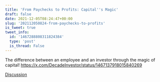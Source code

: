 ```yaml
---
title: 'From Paychecks to Profits: Capital''s Magic'
draft: false
date: 2021-12-05T08:24:47+00:00
slug: '202112050824-from-paychecks-to-profits'
is_tweet: true
tweet_info:
  id: '1467288808311824384'
  type: 'post'
  is_thread: False
---
```




The difference between an employee and an investor through the magic of capital! <https://x.com/DecadeInvestor/status/1467137918015840269>

[Discussion](https://x.com/sytelus/status/1467288808311824384)
